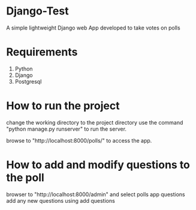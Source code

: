 # Django-Test
A simple lightweight Django web App developed to take votes on polls
# Requirements
1. Python 
2. Django
3. Postgresql
# How to run the project
change the working directory to the project directory
use the command "python manage.py runserver" to run the server.

browse to "http://localhost:8000/polls/" to access the app.

# How to add and modify questions to the poll
browser to "http://localhost:8000/admin" and select polls app questions
add any new questions using add questions
